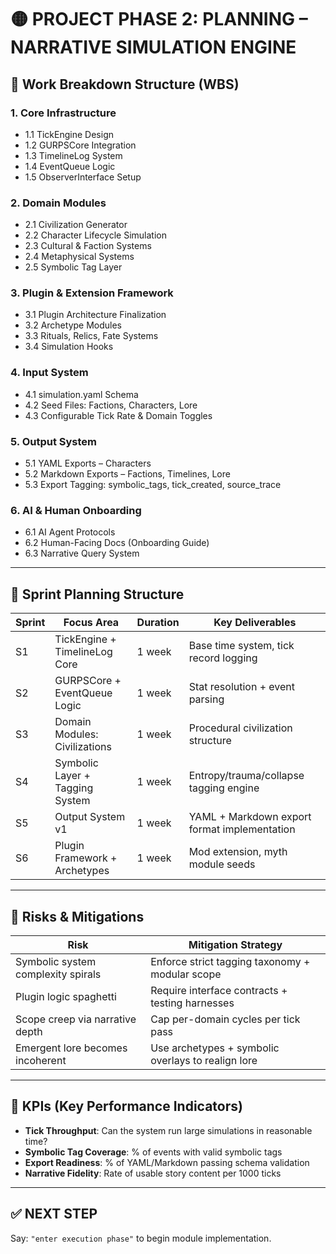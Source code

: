 # 🟡 PROJECT PHASE 2: PLANNING – NARRATIVE SIMULATION ENGINE

## 🧱 Work Breakdown Structure (WBS)

### 1. Core Infrastructure

- 1.1 TickEngine Design
- 1.2 GURPSCore Integration
- 1.3 TimelineLog System
- 1.4 EventQueue Logic
- 1.5 ObserverInterface Setup

### 2. Domain Modules

- 2.1 Civilization Generator
- 2.2 Character Lifecycle Simulation
- 2.3 Cultural & Faction Systems
- 2.4 Metaphysical Systems
- 2.5 Symbolic Tag Layer

### 3. Plugin & Extension Framework

- 3.1 Plugin Architecture Finalization
- 3.2 Archetype Modules
- 3.3 Rituals, Relics, Fate Systems
- 3.4 Simulation Hooks

### 4. Input System

- 4.1 simulation.yaml Schema
- 4.2 Seed Files: Factions, Characters, Lore
- 4.3 Configurable Tick Rate & Domain Toggles

### 5. Output System

- 5.1 YAML Exports – Characters
- 5.2 Markdown Exports – Factions, Timelines, Lore
- 5.3 Export Tagging: symbolic_tags, tick_created, source_trace

### 6. AI & Human Onboarding

- 6.1 AI Agent Protocols
- 6.2 Human-Facing Docs (Onboarding Guide)
- 6.3 Narrative Query System

---

## 📆 Sprint Planning Structure

| Sprint | Focus Area                      | Duration | Key Deliverables                             |
| ------ | ------------------------------- | -------- | -------------------------------------------- |
| S1     | TickEngine + TimelineLog Core   | 1 week   | Base time system, tick record logging        |
| S2     | GURPSCore + EventQueue Logic    | 1 week   | Stat resolution + event parsing              |
| S3     | Domain Modules: Civilizations   | 1 week   | Procedural civilization structure            |
| S4     | Symbolic Layer + Tagging System | 1 week   | Entropy/trauma/collapse tagging engine       |
| S5     | Output System v1                | 1 week   | YAML + Markdown export format implementation |
| S6     | Plugin Framework + Archetypes   | 1 week   | Mod extension, myth module seeds             |

---

## 🧭 Risks & Mitigations

| Risk                               | Mitigation Strategy                                |
| ---------------------------------- | -------------------------------------------------- |
| Symbolic system complexity spirals | Enforce strict tagging taxonomy + modular scope    |
| Plugin logic spaghetti             | Require interface contracts + testing harnesses    |
| Scope creep via narrative depth    | Cap per-domain cycles per tick pass                |
| Emergent lore becomes incoherent   | Use archetypes + symbolic overlays to realign lore |

---

## 📌 KPIs (Key Performance Indicators)

- **Tick Throughput**: Can the system run large simulations in reasonable time?
- **Symbolic Tag Coverage**: % of events with valid symbolic tags
- **Export Readiness**: % of YAML/Markdown passing schema validation
- **Narrative Fidelity**: Rate of usable story content per 1000 ticks

---

## ✅ NEXT STEP

Say: `"enter execution phase"` to begin module implementation.
